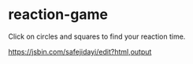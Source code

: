 # reaction-game

Click on circles and squares to find your reaction time.

https://jsbin.com/safejidayi/edit?html,output
